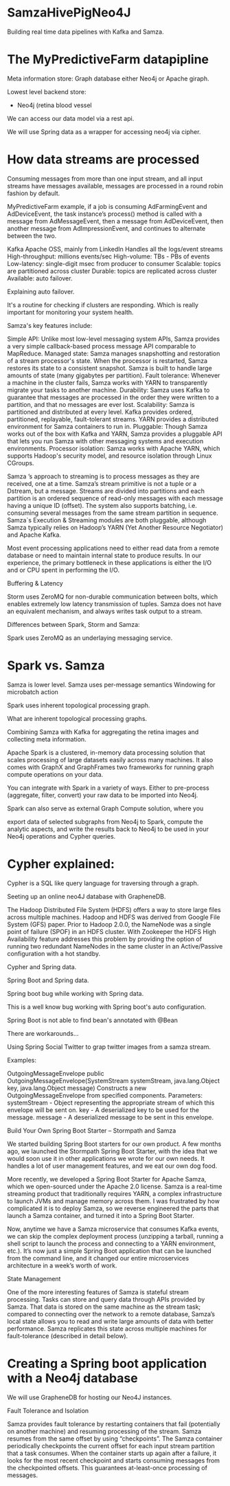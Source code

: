 # SamzaHivePigNeo4J
Building real time data pipelines with Kafka and Samza.

The MyPredictiveFarm datapipline
================================

Meta information store: Graph database either Neo4j or Apache giraph.

Lowest level backend store:

- Neo4j (retina blood vessel

We can access our data model via a rest api.

We will use Spring data as a wrapper for accessing neo4j via cipher.

How data streams are processed
==============================

Consuming messages from more than one input stream, and all input streams have messages available, messages are processed in a round robin fashion by default. 

MyPredictiveFarm example, if a job is consuming AdFarmingEvent and AdDeviceEvent, the task instance’s process() method is called with a message from AdMessageEvent, then a message from AdDeviceEvent, then another message from AdImpressionEvent,
and continues to alternate between the two.

Kafka Apache OSS, mainly from LinkedIn Handles all the logs/event streams High-throughput: millions events/sec High-volume: TBs - PBs of events Low-latency: single-digit msec from producer to consumer Scalable: topics are partitioned across cluster Durable: topics are replicated across cluster Available: auto failover.

Explaining auto failover.

It's a routine for checking if clusters are responding. Which is really important for monitoring your system health.

Samza's key features include:

Simple API: Unlike most low-level messaging system APIs, Samza provides a very simple callback-based process message API comparable to MapReduce.
Managed state: Samza manages snapshotting and restoration of a stream processor's state. When the processor is restarted, Samza restores its state to a consistent snapshot. Samza is built to handle large amounts of state (many gigabytes per partition).
Fault tolerance: Whenever a machine in the cluster fails, Samza works with YARN to transparently migrate your tasks to another machine.
Durability: Samza uses Kafka to guarantee that messages are processed in the order they were written to a partition, and that no messages are ever lost.
Scalability: Samza is partitioned and distributed at every level. Kafka provides ordered, partitioned, replayable, fault-tolerant streams. YARN provides a distributed environment for Samza containers to run in.
Pluggable: Though Samza works out of the box with Kafka and YARN, Samza provides a pluggable API that lets you run Samza with other messaging systems and execution environments.
Processor isolation: Samza works with Apache YARN, which supports Hadoop's security model, and resource isolation through Linux CGroups.

Samza ’s approach to streaming is to process messages as they are received, one at a time. Samza’s stream primitive is not a tuple or a Dstream, but a message. Streams are divided into partitions and each partition is an ordered sequence of read-only messages with each message having a unique ID (offset). The system also supports batching, i.e. consuming several messages from the same stream partition in sequence. Samza`s Execution & Streaming modules are both pluggable, although Samza typically relies on Hadoop’s YARN (Yet Another Resource Negotiator) and Apache Kafka.

Most event processing applications need to either read data from a remote database or need to maintain internal state to produce results. In our experience, the primary bottleneck in these applications is either the I/O and or CPU spent in performing the I/O.

Buffering & Latency

Storm uses ZeroMQ for non-durable communication between bolts, which enables extremely low latency transmission of tuples. Samza does not have an equivalent mechanism, and always writes task output to a stream.

Differences between Spark, Storm and Samza:

Spark uses ZeroMQ as an underlaying messaging service.

Spark vs. Samza
==========================

Samza is lower level. 
Samza uses per-message semantics
Windowing for microbatch action

Spark uses inherent topological processing graph.

What are inherent topological processing graphs.

Combining Samza with Kafka for aggregating the retina images and collecting meta information.

Apache Spark is a clustered, in-memory data processing solution that scales processing of large datasets easily across many machines. It also comes with GraphX and GraphFrames two frameworks for running graph compute operations on your data.

You can integrate with Spark in a variety of ways. Either to pre-process (aggregate, filter, convert) your raw data to be imported into Neo4j.

Spark can also serve as external Graph Compute solution, where you

export data of selected subgraphs from Neo4j to Spark,
compute the analytic aspects, and
write the results back to Neo4j
to be used in your Neo4j operations and Cypher queries.

Cypher explained:
=================

Cypher is a SQL like query language for traversing through a graph.

Seeting up an online neo4J database with GrapheneDB.

The Hadoop Distributed File System (HDFS) offers a way to store large files across multiple machines. Hadoop and HDFS was derived from Google File System (GFS) paper. Prior to Hadoop 2.0.0, the NameNode was a single point of failure (SPOF) in an HDFS cluster. With Zookeeper the HDFS High Availability feature addresses this problem by providing the option of running two redundant NameNodes in the same cluster in an Active/Passive configuration with a hot standby.

Cypher and Spring data.

Spring Boot and Spring data.

Spring boot bug while working with Spring data.

This is a well know bug working with Spring boot's auto configuration.

Spring Boot is not able to find bean's annotated with @Bean

There are workarounds...

Using Spring Social Twitter to grap twitter images from a samza stream.

Examples:

OutgoingMessageEnvelope
public OutgoingMessageEnvelope(SystemStream systemStream,
                       java.lang.Object key,
                       java.lang.Object message)
Constructs a new OutgoingMessageEnvelope from specified components.
Parameters:
systemStream - Object representing the appropriate stream of which this envelope will be sent on.
key - A deserialized key to be used for the message.
message - A deserialized message to be sent in this envelope.

Build Your Own Spring Boot Starter – Stormpath and Samza

We started building Spring Boot starters for our own product. A few months ago, we launched the Stormpath Spring Boot Starter, with the idea that we would soon use it in other applications we wrote for our own needs. It handles a lot of user management features, and we eat our own dog food.

More recently, we developed a Spring Boot Starter for Apache Samza, which we open-sourced under the Apache 2.0 license. Samza is a real-time streaming product that traditionally requires YARN, a complex infrastructure to launch JVMs and manage memory across them. I was frustrated by how complicated it is to deploy Samza, so we reverse engineered the parts that launch a Samza container, and turned it into a Spring Boot Starter.

Now, anytime we have a Samza microservice that consumes Kafka events, we can skip the complex deployment process (unzipping a tarball, running a shell script to launch the process and connecting to a YARN environment, etc.). It’s now just a simple Spring Boot application that can be launched from the command line, and it changed our entire microservices architecture in a week’s worth of work.

State Management

One of the more interesting features of Samza is stateful stream processing. Tasks can store and query data through APIs provided by Samza. That data is stored on the same machine as the stream task; compared to connecting over the network to a remote database, Samza’s local state allows you to read and write large amounts of data with better performance. Samza replicates this state across multiple machines for fault-tolerance (described in detail below).

Creating a Spring boot application with a Neo4j database
========================================================

We will use GrapheneDB for hosting our Neo4J instances.

Fault Tolerance and Isolation

Samza provides fault tolerance by restarting containers that fail (potentially on another machine) and resuming processing of the stream. Samza resumes from the same offset by using “checkpoints”. The Samza container periodically checkpoints the current offset for each input stream partition that a task consumes. When the container starts up again after a failure, it looks for the most recent checkpoint and starts consuming messages from the checkpointed offsets. This guarantees at-least-once processing of messages.













